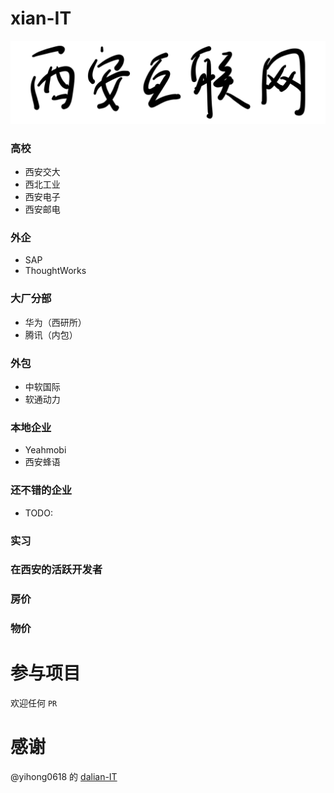 # xian-IT

![](./welcome.svg)

### 高校

- 西安交大
- 西北工业
- 西安电子
- 西安邮电

### 外企

- SAP
- ThoughtWorks

### 大厂分部

- 华为（西研所）
- 腾讯（内包）

### 外包

- 中软国际
- 软通动力

### 本地企业

- Yeahmobi
- 西安蜂语

### 还不错的企业

- TODO:

### 实习

### 在西安的活跃开发者

### 房价

### 物价

# 参与项目

欢迎任何 `PR`

# 感谢

@yihong0618 的 [dalian-IT](https://github.com/yihong0618/dalian-IT)

